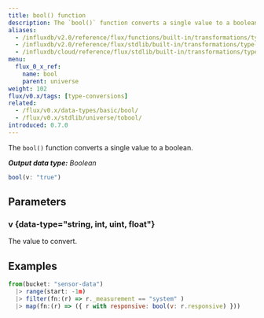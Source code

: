 ```yaml
---
title: bool() function
description: The `bool()` function converts a single value to a boolean.
aliases:
  - /influxdb/v2.0/reference/flux/functions/built-in/transformations/type-conversions/bool/
  - /influxdb/v2.0/reference/flux/stdlib/built-in/transformations/type-conversions/bool/
  - /influxdb/cloud/reference/flux/stdlib/built-in/transformations/type-conversions/bool/
menu:
  flux_0_x_ref:
    name: bool
    parent: universe
weight: 102
flux/v0.x/tags: [type-conversions]
related:
  - /flux/v0.x/data-types/basic/bool/
  - /flux/v0.x/stdlib/universe/tobool/
introduced: 0.7.0
---
```


The `bool()` function converts a single value to a boolean.

_**Output data type:** Boolean_

```js
bool(v: "true")
```

## Parameters

### v {data-type="string, int, uint, float"}
The value to convert.

## Examples
```js
from(bucket: "sensor-data")
  |> range(start: -1m)
  |> filter(fn:(r) => r._measurement == "system" )
  |> map(fn:(r) => ({ r with responsive: bool(v: r.responsive) }))
```
